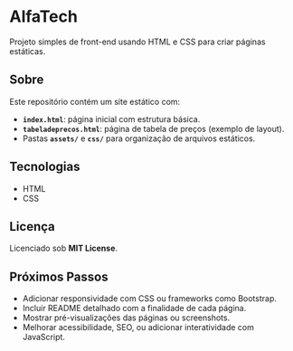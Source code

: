 # AlfaTech

Projeto simples de front-end usando HTML e CSS para criar páginas estáticas.

##  Sobre

Este repositório contém um site estático com:
- **`index.html`**: página inicial com estrutura básica.
- **`tabeladeprecos.html`**: página de tabela de preços (exemplo de layout).
- Pastas **`assets/`** e **`css/`** para organização de arquivos estáticos.

##  Tecnologias
- HTML
- CSS

##  Licença
Licenciado sob **MIT License**.

##  Próximos Passos
- Adicionar responsividade com CSS ou frameworks como Bootstrap.
- Incluir README detalhado com a finalidade de cada página.
- Mostrar pré-visualizações das páginas ou screenshots.
- Melhorar acessibilidade, SEO, ou adicionar interatividade com JavaScript.

